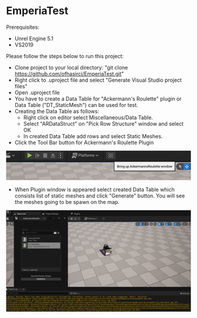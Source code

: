 # EmperiaTest

Prerequisites:

* Unrel Engine 5.1
* VS2019

Please follow the steps below to run this project:

* Clone project to your local directory: "git clone https://github.com/ofhasirci/EmperiaTest.git"
* Right click to .uproject file and select "Generate Visual Studio project files"
* Open .uproject file
* You have to create a Data Table for "Ackermann's Roulette" plugin or Data Table ("DT_StaticMesh") can be used for test.
* Creating the Data Table as follows:
    * Right click on editor select Miscellaneous/Data Table.
    * Select "ARDataStruct" on "Pick Row Structure" window and select OK
    * In created Data Table add rows and select Static Meshes.
* Click the Tool Bar button for Ackermann's Roulette Plugin

![ToolBar Button](./images/ToolBarButton.png)

* When Plugin window is appeared select created Data Table which consists list of static meshes and click "Generate" button. You will see the meshes going to be spawn on the map.

![ToolBar Button](./images/PluginWindow.png)

